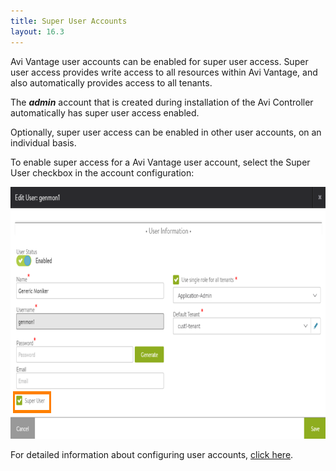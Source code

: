 ```yaml
---
title: Super User Accounts
layout: 16.3
---
```

Avi Vantage user accounts can be enabled for super user access. Super user access provides write access to all resources within Avi Vantage, and also automatically provides access to all tenants.

The ***admin*** account that is created during installation of the Avi Controller automatically has super user access enabled.

Optionally, super user access can be enabled in other user accounts, on an individual basis.

To enable super access for a Avi Vantage user account, select the Super User checkbox in the account configuration:

<a href="img/user-account-superuser.png"><img class="alignnone size-full wp-image-10430" src="img/user-account-superuser.png" alt="user-account-superuser" width="792" height="403"></a>

For detailed information about configuring user accounts, <a href="/docs/16.3/user-accounts">click here</a>.
